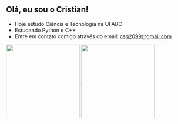 ## Olá, eu sou o Cristian!

-  Hoje estudo Ciência e Tecnologia na UFABC
-  Estudando Python e C++
-  Entre em contato comigo através do email: csg2099@gmail.com

<a href="https://github.com/cristianism0/github-readme-stats">
  <img height=200 align="center" src="https://github-readme-stats.vercel.app/api?username=cristianism0&show_icons=true&theme=synthwave"/>
</a>
<a href="https://github.com/cristianism0/convoychat">
  <img height=200 align="center" src="https://github-readme-stats.vercel.app/api/top-langs?username=cristianism0&layout=donut&exclude_repo=cristianism0,cristianism0.github.io&card_width=320&theme=synthwave"/>
</a>
